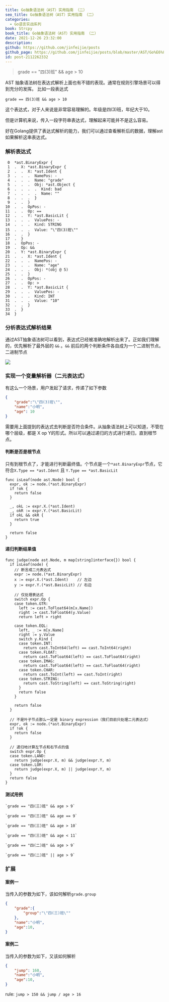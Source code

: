 ```yaml
---
title: Go抽象语法树（AST）实用指南 （二）
seo_title: Go抽象语法树（AST）实用指南 （二）
categories:
  - Go语言实战系列
book: Strcpy
book_title: Go抽象语法树（AST）实用指南 （二）
date: 2021-12-26 23:32:00
description:
github: https://github.com/jinfeijie/posts
github_page: https://github.com/jinfeijie/posts/blob/master/AST/Go%E6%8A%BD%E8%B1%A1%E8%AF%AD%E6%B3%95%E6%A0%91%EF%BC%88AST%EF%BC%89%E5%AE%9E%E7%94%A8%E6%8C%87%E5%8D%97%20%EF%BC%88%E4%BA%8C%EF%BC%89.md
id: post-2112262332
---
```


> grade == "四(3)班" && age > 10

AST 抽象语法树在表达式解析上面也有不错的表现。通常在规则引擎场景可以得到充分的发挥。
比如一段表达式
```golang
grade == 四(3)班 && age > 10
```

这个表达式，对于人来说是非常容易理解的。年级是四(3)班，年纪大于10。

但是计算机来说，传入一段字符串表达式，理解起来可能并不是这么容易。

好在Golang提供了表达式解析的能力，我们可以通过查看解析后的数据，理解ast如果解析这串表达式。

### 解析表达式

```golang
 0  *ast.BinaryExpr {
 1  .  X: *ast.BinaryExpr {
 2  .  .  X: *ast.Ident {
 3  .  .  .  NamePos: -
 4  .  .  .  Name: "grade"
 5  .  .  .  Obj: *ast.Object {
 6  .  .  .  .  Kind: bad
 7  .  .  .  .  Name: ""
 8  .  .  .  }
 9  .  .  }
10  .  .  OpPos: -
11  .  .  Op: ==
12  .  .  Y: *ast.BasicLit {
13  .  .  .  ValuePos: -
14  .  .  .  Kind: STRING
15  .  .  .  Value: "\"四(3)班\""
16  .  .  }
17  .  }
18  .  OpPos: -
19  .  Op: &&
20  .  Y: *ast.BinaryExpr {
21  .  .  X: *ast.Ident {
22  .  .  .  NamePos: -
23  .  .  .  Name: "age"
24  .  .  .  Obj: *(obj @ 5)
25  .  .  }
26  .  .  OpPos: -
27  .  .  Op: >
28  .  .  Y: *ast.BasicLit {
29  .  .  .  ValuePos: -
30  .  .  .  Kind: INT
31  .  .  .  Value: "10"
32  .  .  }
33  .  }
34  }
```
### 分析表达式解析结果

 通过AST抽象语法树可以看到，表达式已经被准确地解析出来了。正如我们理解的，优先解析了最外层的 `&&` 。`&&` 前后的两个判断条件各自成为一个二进制节点。二进制节点

![](https://tva1.sinaimg.cn/large/008i3skNgy1gxrpsmy2e1j31he0u0432.jpg)


### 实现一个变量解析器（二元表达式）
有这么一个场景，用户发起了请求，传递了如下参数
```json
{
	"grade":"\"四(3)班\"",
	"name":"小明",
	"age": 10
}
```
需要用上面提到的表达式去判断是否符合条件。从抽象语法树上可以知道，不管在哪个层级，都是 X op Y的形式。所以可以通过递归的方式进行递归，直到根节点。


#### 判断是否是根节点
只有到根节点了，才能进行判断最终值。个节点是一个`*ast.BinaryExpr`节点，它符合`X.Type == *ast.Ident` 且 `Y.Type == *ast.BasicLit`
```golang
func isLeaf(node ast.Node) bool {
  expr, ok := node.(*ast.BinaryExpr)
  if !ok {
    return false
  }

  _, okL := expr.X.(*ast.Ident)
  _, okR := expr.Y.(*ast.BasicLit)
  if okL && okR {
    return true
  }

  return false
}
```

#### 递归判断结果值
```golang
func judge(node ast.Node, m map[string]interface{}) bool {
  if isLeaf(node) {
    // 断言成二元表达式
    expr := node.(*ast.BinaryExpr)
    x := expr.X.(*ast.Ident)    // 左边
    y := expr.Y.(*ast.BasicLit) // 右边

    // 仅处理表达式
    switch expr.Op {
    case token.GTR:
      left := cast.ToFloat64(m[x.Name])
      right := cast.ToFloat64(y.Value)
      return left > right

    case token.EQL:
      left, _ := m[x.Name]
      right := y.Value
      switch y.Kind {
      case token.INT:
        return cast.ToInt64(left) == cast.ToInt64(right)
      case token.FLOAT:
        return cast.ToFloat64(left) == cast.ToFloat64(right)
      case token.IMAG:
        return cast.ToFloat64(left) == cast.ToFloat64(right)
      case token.CHAR:
        return cast.ToInt(left) == cast.ToInt(right)
      case token.STRING:
        return cast.ToString(left) == cast.ToString(right)
      }
      return false
    }

    return false
  }

  // 不是叶子节点那么一定是 binary expression（我们目前只处理二元表达式）
  expr, ok := node.(*ast.BinaryExpr)
  if !ok {
    return false
  }

  // 递归地计算左节点和右节点的值
  switch expr.Op {
  case token.LAND:
    return judge(expr.X, m) && judge(expr.Y, m)
  case token.LOR:
    return judge(expr.X, m) || judge(expr.Y, m)
  }
  return false
}
```

#### 测试用例
```golang
`grade == "四(三)班" && age > 9`
```

```golang
`grade == "四(三)班" && age == 9`
```

```golang
`grade == "四(三)班" && age > 10`
```

```golang
`grade == "四(三)班" && age < 11`
```

```golang
`grade == "四(二)班" && age > 9`
```

```golang
`grade == "四(二)班" || age > 9`
```

### 扩展
#### 案例一
当传入的参数为如下，该如何解析`grade.group`
```json
{
    "grade":{
        "group":"\"四(三)班\""
    },
    "name":"小明",
    "age":10,
}
```



#### 案例二
当传入的参数为如下，又该如何解析
```json
{
    "jump": 160,
    "name":"小明",
    "age":10,
}
```
rule: `jump > 150 && jump / age > 16`




